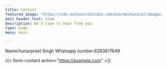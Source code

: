 ```yaml
---
title: Contact
featured_image: "https://cdn.outsource2india.com/eso/mechanical/images/mechanical-engineering-services.jpg"
omit_header_text: true
description: We'd love to hear from you
type: page
menu: main

---
```

Name:hunarpreet Singh
Whatsapp number:6283617649 

{{< form-contact action="https://example.com"  >}}

